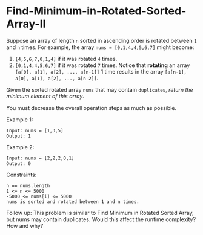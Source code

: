 # Find-Minimum-in-Rotated-Sorted-Array-II

Suppose an array of length `n` sorted in ascending order is rotated between `1` and `n` times. For example, the array `nums = [0,1,4,4,5,6,7]` might become:

1. `[4,5,6,7,0,1,4]` if it was rotated `4` times.
2. `[0,1,4,4,5,6,7]` if it was rotated `7` times.
Notice that **rotating** an array `[a[0], a[1], a[2], ..., a[n-1]]` 1 time results in the array `[a[n-1], a[0], a[1], a[2], ..., a[n-2]]`.

Given the sorted rotated array `nums` that may contain `duplicates`, _return the minimum element of this array_.    

You must decrease the overall operation steps as much as possible.

 

Example 1:
```
Input: nums = [1,3,5]
Output: 1
```
Example 2:
```
Input: nums = [2,2,2,0,1]
Output: 0
``` 

Constraints:
```
n == nums.length
1 <= n <= 5000
-5000 <= nums[i] <= 5000
nums is sorted and rotated between 1 and n times.
``` 

Follow up: This problem is similar to Find Minimum in Rotated Sorted Array, but nums may contain duplicates. Would this affect the runtime complexity? How and why?
